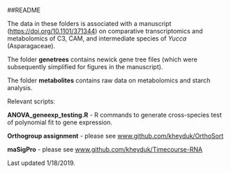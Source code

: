 ##READMEThe data in these folders is associated with a manuscript (https://doi.org/10.1101/371344) on comparative transcriptomics and metabolomics of C3, CAM, and intermediate species of <i>Yucca</i> (Asparagaceae). The folder <b>genetrees</b> contains newick gene tree files (which were subsequently simplified for figures in the manuscript). The folder <b>metabolites</b> contains raw data on metabolomics and starch analysis. Relevant scripts:<b>ANOVA\_geneexp_testing.R</b> - R commands to generate cross-species test of polynomial fit to gene expression. <b>Orthogroup assignment</b> - please see www.github.com/kheyduk/OrthoSort<b>maSigPro</b> - please see www.github.com/kheyduk/Timecourse-RNALast updated 1/18/2019.